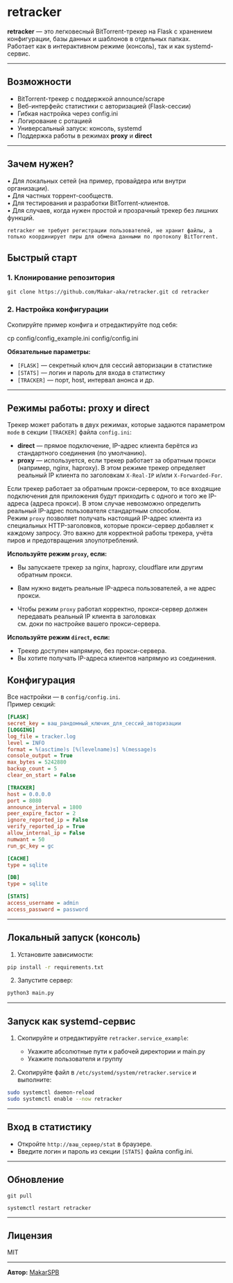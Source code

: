 # retracker

**retracker** — это легковесный BitTorrent-трекер на Flask с хранением конфигурации, базы данных и шаблонов в отдельных папках.  
Работает как в интерактивном режиме (консоль), так и как systemd-сервис.

---

## Возможности

- BitTorrent-трекер с поддержкой announce/scrape
- Веб-интерфейс статистики с авторизацией (Flask-сессии)
- Гибкая настройка через config.ini
- Логирование с ротацией
- Универсальный запуск: консоль, systemd
- Поддержка работы в режимах **proxy** и **direct**
---

## Зачем нужен? 
•	Для локальных сетей (на пример, провайдера или внутри организации).\
•	Для частных торрент-сообществ.\
•	Для тестирования и разработки BitTorrent-клиентов.\
•	Для случаев, когда нужен простой и прозрачный трекер без лишних функций.

`retracker не требует регистрации пользователей, не хранит файлы, а только координирует пиры для обмена данными по протоколу BitTorrent.`

## Быстрый старт

### 1. Клонирование репозитория
```
git clone https://github.com/Makar-aka/retracker.git cd retracker
```
### 2. Настройка конфигурации

Скопируйте пример конфига и отредактируйте под себя:

cp config/config_example.ini config/config.ini


**Обязательные параметры:**
- `[FLASK]` — секретный ключ для сессий авторизации в статистике
- `[STATS]` — логин и пароль для входа в статистику
- `[TRACKER]` — порт, host, интервал анонса и др.

---

## Режимы работы: proxy и direct

Трекер может работать в двух режимах, которые задаются параметром `mode` в секции `[TRACKER]` файла `config.ini`:

- **direct** — прямое подключение, IP-адрес клиента берётся из стандартного соединения (по умолчанию).
- **proxy** — используется, если трекер работает за обратным прокси (например, nginx, haproxy). В этом режиме трекер определяет реальный IP клиента по заголовкам `X-Real-IP` и/или `X-Forwarded-For`.

Если трекер работает за обратным прокси-сервером, то все входящие подключения для приложения будут приходить с одного и того же IP-адреса (адреса прокси). В этом случае невозможно определить реальный IP-адрес пользователя стандартным способом.  
Режим `proxy` позволяет получать настоящий IP-адрес клиента из специальных HTTP-заголовков, которые прокси-сервер добавляет к каждому запросу. Это важно для корректной работы трекера, учёта пиров и предотвращения злоупотреблений.

**Используйте режим `proxy`, если:**
- Вы запускаете трекер за nginx, haproxy, cloudflare или другим обратным прокси.
- Вам нужно видеть реальные IP-адреса пользователей, а не адрес прокси.

- Чтобы режим `proxy` работал корректно, прокси-сервер должен передавать реальный IP клиента в заголовках\
см. доки по настройке вашего прокси-сервера.

**Используйте режим `direct`, если:**
- Трекер доступен напрямую, без прокси-сервера.
- Вы хотите получать IP-адреса клиентов напрямую из соединения.
 
## Конфигурация

Все настройки — в `config/config.ini`.  
Пример секций:
```ini
[FLASK] 
secret_key = ваш_рандомный_ключик_для_сессий_авторизации
[LOGGING]
log_file = tracker.log 
level = INFO 
format = %(asctime)s [%(levelname)s] %(message)s 
console_output = True 
max_bytes = 5242880 
backup_count = 5 
clear_on_start = False

[TRACKER] 
host = 0.0.0.0 
port = 8080 
announce_interval = 1800 
peer_expire_factor = 2 
ignore_reported_ip = False 
verify_reported_ip = True 
allow_internal_ip = False 
numwant = 50 
run_gc_key = gc

[CACHE] 
type = sqlite

[DB] 
type = sqlite

[STATS] 
access_username = admin 
access_password = password
```

---

## Локальный запуск (консоль)

1. Установите зависимости:
```sh
pip install -r requirements.txt
```
2. Запустите сервер:
```sh
python3 main.py
```

---

## Запуск как systemd-сервис

1. Скопируйте и отредактируйте `retracker.service_example`:
    - Укажите абсолютные пути к рабочей директории и main.py
    - Укажите пользователя и группу

2. Скопируйте файл в `/etc/systemd/system/retracker.service` и выполните:

```sh
sudo systemctl daemon-reload
sudo systemctl enable --now retracker
```

---

## Вход в статистику

- Откройте `http://ваш_сервер/stat` в браузере.
- Введите логин и пароль из секции `[STATS]` файла config.ini.

---

## Обновление

```
git pull 

systemctl restart retracker

```

---

## Лицензия

MIT

---

**Автор:** [MakarSPB](https://github.com/Makar-aka)